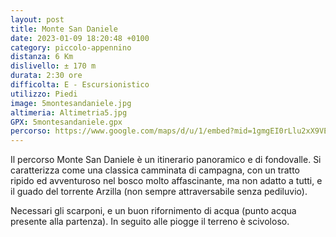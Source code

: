 ```yaml
---
layout: post
title: Monte San Daniele
date: 2023-01-09 18:20:48 +0100
category: piccolo-appennino
distanza: 6 Km
dislivello:	± 170 m
durata:	2:30 ore
difficolta:	E - Escursionistico
utilizzo: Piedi
image: 5montesandaniele.jpg
altimeria: Altimetria5.jpg
GPX: 5montesandaniele.gpx
percorso: https://www.google.com/maps/d/u/1/embed?mid=1gmgEI0rLlu2xX9VEBFlYmMcNM68PKH4&ehbc=2E312F
---
```


Il percorso Monte San Daniele è un itinerario panoramico e di fondovalle. Si caratterizza come una classica camminata di campagna, con un tratto ripido ed avventuroso nel bosco molto affascinante, ma non adatto a tutti, e il guado del torrente Arzilla (non sempre attraversabile senza pediluvio).

Necessari gli scarponi, e un buon rifornimento di acqua (punto acqua presente alla partenza). In seguito alle piogge il terreno è scivoloso. 